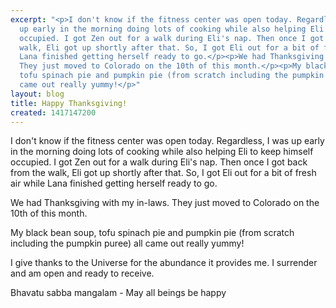 ```yaml
---
excerpt: "<p>I don't know if the fitness center was open today. Regardless, I was
  up early in the morning doing lots of cooking while also helping Eli to keep himself
  occupied. I got Zen out for a walk during Eli's nap. Then once I got back from the
  walk, Eli got up shortly after that. So, I got Eli out for a bit of fresh air while
  Lana finished getting herself ready to go.</p><p>We had Thanksgiving with my in-laws.
  They just moved to Colorado on the 10th of this month.</p><p>My black bean soup,
  tofu spinach pie and pumpkin pie (from scratch including the pumpkin puree) all
  came out really yummy!</p>"
layout: blog
title: Happy Thanksgiving!
created: 1417147200
---
```

<p>I don't know if the fitness center was open today. Regardless, I was up early in the morning doing lots of cooking while also helping Eli to keep himself occupied. I got Zen out for a walk during Eli's nap. Then once I got back from the walk, Eli got up shortly after that. So, I got Eli out for a bit of fresh air while Lana finished getting herself ready to go.</p><p>We had Thanksgiving with my in-laws. They just moved to Colorado on the 10th of this month.</p><p>My black bean soup, tofu spinach pie and pumpkin pie (from scratch including the pumpkin puree) all came out really yummy!</p><p>I give thanks to the Universe for the abundance it provides me. I surrender and am open and ready to receive.</p><p>Bhavatu sabba mangalam - May all beings be happy</p>
